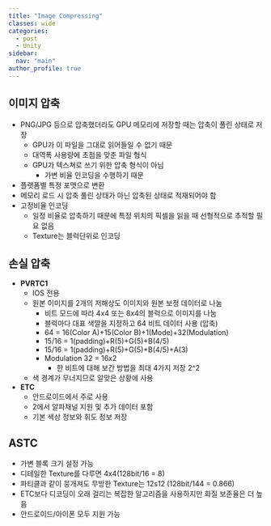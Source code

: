 ```yaml
---
title: "Image Compressing"
classes: wide
categories: 
  - post
  - Unity
sidebar:
  nav: "main"
author_profile: true
---
```

  
## 이미지 압축
* PNG/JPG 등으로 압축했더라도 GPU 메모리에 저장할 때는 압축이 풀린 상태로 저장
  * GPU가 이 파일을 그대로 읽어들일 수 없기 때문
  * 대역폭 사용량에 초점을 맞춘 파일 형식
  * GPU가 텍스쳐로 쓰기 위한 압축 형식이 아님
    * 가변 비율 인코딩을 수행하기 때문
* 플랫폼별 특정 포맷으로 변환
* 메모리 로드 시 압축 풀린 상태가 아닌 압축된 상태로 적재되어야 함
* 고정비율 인코딩
  * 일정 비율로 압축하기 때문에 특정 위치의 픽셀을 읽을 때 선형적으로 추적할 필요 없음
  * Texture는 블럭단위로 인코딩

## 손실 압축
* **PVRTC1**
  * IOS 전용
  * 원본 이미지를 2개의 저해상도 이미지와 원본 보정 데이터로 나눔
    * 비트 모드에 따라 4x4 또는 8x4의 블럭으로 이미지를 나눔
    * 블럭마다 대표 색깔을 지정하고 64 비트 데이터 사용 (압축)
    * 64 = 16(Color A)+15(Color B)+1(Mode)+32(Modulation)
    * 15/16 = 1(padding)+R(5)+G(5)+B(4/5)
    * 15/16 = 1(padding)+R(5)+G(5)+B(4/5)+A(3)
    * Modulation 32 = 16x2
      * 한 비트에 대해 보간 방법을 최대 4가지 저장 2^2
  * 색 경계가 무너지므로 알맞은 상황에 사용
* **ETC**
  * 안드로이드에서 주로 사용
  * 2에서 알파채널 지원 및 추가 데이터 포함
  * 기본 색상 정보와 휘도 정보 저장

## ASTC
  * 가변 블록 크기 설정 가능
  * 디테일한 Texture를 다루면 4x4(128bit/16 = 8)
  * 파티클과 같이 뭉개져도 무방한 Texture는 12s12 (128bit/144 = 0.866)
  * ETC보다 디코딩이 오래 걸리는 복잡한 알고리즘을 사용하지만 화질 보존율은 더 높음
  * 안드로이드/아이폰 모두 지원 가능